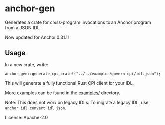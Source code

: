 # anchor-gen

Generates a crate for cross-program invocations to an Anchor program from a JSON IDL.

Now updated for Anchor 0.31.1!

## Usage

In a new crate, write:

```skip
anchor_gen::generate_cpi_crate!("../../examples/govern-cpi/idl.json");
```

This will generate a fully functional Rust CPI client for your IDL.

More examples can be found in the [examples/](https://github.com/saber-hq/anchor-gen/tree/master/examples) directory.

Note: This does not work on legacy IDLs. To migrate a legacy IDL, use `anchor idl convert idl.json`.

License: Apache-2.0
